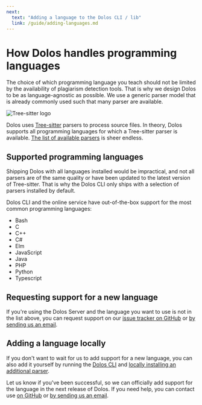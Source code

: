 ```yaml
---
next:
  text: "Adding a language to the Dolos CLI / lib"
  link: /guide/adding-languages.md
---
```


# How Dolos handles programming languages

The choice of which programming language you teach should not be limited by the availability of plagiarism detection tools.
That is why we design Dolos to be as language-agnostic as possible.
We use a generic parser model that is already commonly used such that many parser are available.

![Tree-sitter logo](https://tree-sitter.github.io/tree-sitter/assets/images/tree-sitter-small.png)

Dolos uses [Tree-sitter](https://tree-sitter.github.io/tree-sitter/) parsers to  process source files.
In theory, Dolos supports all programming languages for which a Tree-sitter parser is available.
[The list of available parsers](https://tree-sitter.github.io/tree-sitter/#available-parsers) is sheer endless.

## Supported programming languages

Shipping Dolos with all languages installed would be impractical, and not all parsers are of the same quality or have been updated to the latest version of Tree-sitter.
That is why the Dolos CLI only ships with a selection of parsers installed by default.

Dolos CLI and the online service have out-of-the-box support for the most common programming languages:
- Bash
- C
- C++
- C#
- Elm
- JavaScript
- Java
- PHP
- Python
- Typescript

## Requesting support for a new language

If you're using the Dolos Server and the language you want to use is not in the list above, you can request support
on our [issue tracker on GitHub](https://github.com/dodona-edu/dolos/issues/1029) or [by sending us an email](mailto:dodona@ugent.be).

## Adding a language locally

If you don't want to wait for us to add support for a new language, you can also add it yourself by running the [Dolos CLI](/guide/installation) and [locally installing an additional parser](/guide/adding-languages.md).

Let us know if you've been successful, so we can officially add support for the language in the next release of Dolos.
If you need help, you can contact use [on GitHub](https://github.com/dodona-edu/dolos/issues/1029) or [by sending us an email](mailto:dodona@ugent.be).
